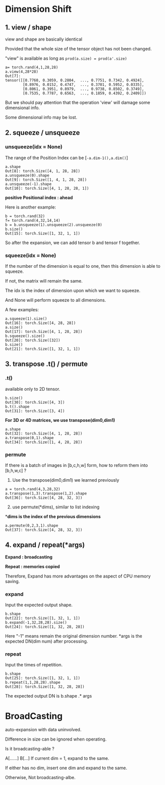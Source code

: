 # Dimension Shift
## 1. view / shape
view and shape are basically identical

Provided that the whole size of the tensor object has not been changed.

"view" is available as long as `prod(a.size) = prod(a'.size)`
```pycon
a= torch.rand(4,1,28,28)
a.view(4,28*28)
Out[7]: 
tensor([[0.7760, 0.3059, 0.2804,  ..., 0.7751, 0.7342, 0.4924],
        [0.8976, 0.0152, 0.4747,  ..., 0.3701, 0.5952, 0.0335],
        [0.8061, 0.3951, 0.8979,  ..., 0.9738, 0.8502, 0.3749],
        [0.7535, 0.7787, 0.6563,  ..., 0.1859, 0.4392, 0.2409]])
```

But we should pay attention that the operation 'view' will damage some dimensional info.

Some dimensional info may be lost.

## 2. squeeze / unsqueeze
### unsqueeze(idx = None)

The range of the Position Index can be [`-a.dim-1(),a.dim()`]
```pycon
a.shape
Out[8]: torch.Size([4, 1, 28, 28])
a.unsqueeze(0).shape
Out[9]: torch.Size([1, 4, 1, 28, 28])
a.unsqueeze(-1).shape
Out[10]: torch.Size([4, 1, 28, 28, 1])
```
**positive Positional index : ahead**

Here is another example:
```pycon
b = torch.rand(32)
f= torch.rand(4,32,14,14)
b = b.unsqueeze(1).unsqueeze(2).unsqueeze(0)
b.size()
Out[15]: torch.Size([1, 32, 1, 1])
```
So after the expansion, we can add tensor b and tensor f together.

### squeeze(idx = None)

If the number of the dimension is equal to one, then this dimension is able to squeeze.

If not, the matrix will remain the same.

The idx is the index of dimension upon which we want to squeeze.

And None will perform squeeze to all dimensions.

A few examples:
```pycon
a.squeeze(1).size()
Out[16]: torch.Size([4, 28, 28])
a.size()
Out[17]: torch.Size([4, 1, 28, 28])
b.squeeze().size()
Out[20]: torch.Size([32])
b.size()
Out[21]: torch.Size([1, 32, 1, 1])
```

## 3. transpose .t() / permute 
### .t()
available only to 2D tensor.
```pycon
b.size()
Out[30]: torch.Size([4, 3])
b.t().shape
Out[31]: torch.Size([3, 4])
```

**For 3D or 4D matrices, we use transpose(dim0,dim1)**

```pycon
a.shape
Out[32]: torch.Size([4, 1, 28, 28])
a.transpose(0,1).shape
Out[34]: torch.Size([1, 4, 28, 28])
```

### permute
If there is a batch of images in [b,c,h,w] form, how to reform them into [b,h,w,c] ?

1. Use the transpose(dim0,dim1) we learned previously
```pycon
a = torch.rand(4,3,28,32)
a.transpose(1,3).transpose(1,2).shape
Out[36]: torch.Size([4, 28, 32, 3])
```
2. use permute(*dims), similar to list indexing

***dims is the index of the previous dimensions**
```pycon
a.permute(0,2,3,1).shape
Out[37]: torch.Size([4, 28, 32, 3])
```
## 4. expand / repeat(*args)
**Expand : broadcasting**

**Repeat : memories copied**

Therefore, Expand has more advantages on the aspect of CPU memory saving.

### expand
Input the expected output shape.

```pycon
b.shape
Out[22]: torch.Size([1, 32, 1, 1])
b.expand(-1,32,28,28).size()
Out[24]: torch.Size([1, 32, 28, 28])
```
Here "-1" means remain the original dimension number.
*args is the expected DN(dim num) after processing.

### repeat

Input the times of repetition.

```pycon
b.shape
Out[25]: torch.Size([1, 32, 1, 1])
b.repeat(1,1,28,28).shape
Out[28]: torch.Size([1, 32, 28, 28])
```

The expected output DN is b.shape .* args

# BroadCasting

auto-expansion with data uninvolved.

Difference in size can be ignored when operating.

Is it broadcasting-able ?

A[......]
B[...]
If current dim = 1, expand to the same.

If either has no dim, insert one dim and expand to the same.

Otherwise, Not broadcasting-albe.


